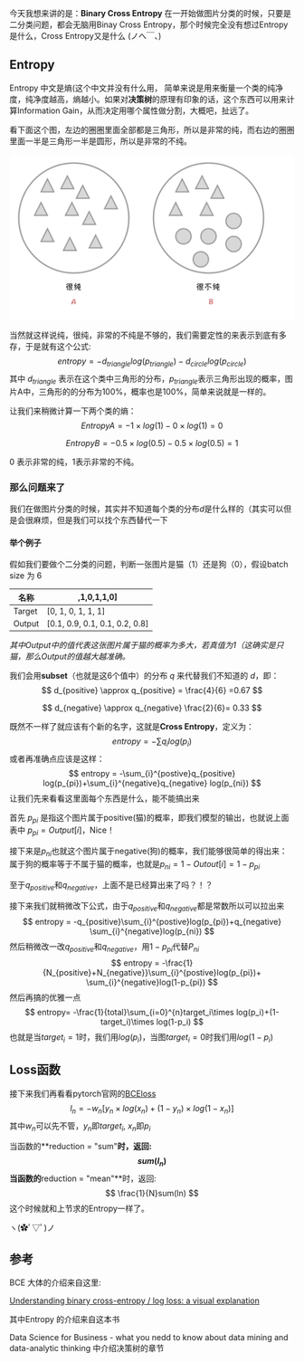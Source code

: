 今天我想来讲的是：**Binary Cross Entropy**
在一开始做图片分类的时候，只要是二分类问题，都会无脑用Binay Cross Entropy，那个时候完全没有想过Entropy是什么，Cross Entropy又是什么 (ノへ￣、)

## Entropy
Entropy 中文是熵(这个中文并没有什么用， 简单来说是用来衡量一个类的纯净度，纯净度越高，熵越小。如果对**决策树**的原理有印象的话，这个东西可以用来计算Information Gain，从而决定用哪个属性做分割，大概吧，扯远了。

看下面这个图，左边的圈圈里面全部都是三角形，所以是非常的纯，而右边的圈圈里面一半是三角形一半是圆形，所以是非常的不纯。

![Entropy示意图](image/WX20200618-150600@2x.png)



当然就这样说纯，很纯，非常的不纯是不够的，我们需要定性的来表示到底有多存，于是就有这个公式:
$$
entropy = - d_{triangle} log(p_{triangle}) - d_{circle} log(p_{circle}) 
$$
其中 $d_{triangle}$ 表示在这个类中三角形的分布，$p_{triangle}$表示三角形出现的概率，图片A中，三角形的的分布为$100\%$，概率也是100%，简单来说就是一样的。

让我们来稍微计算一下两个类的熵：
$$
EntropyA = - 1 \times log(1)- 0 \times log(1) = 0
$$

$$
EntropyB = -0.5 \times log(0.5)-0.5 \times log(0.5)=1
$$

0 表示非常的纯，1表示非常的不纯。

### 那么问题来了

我们在做图片分类的时候，其实并不知道每个类的分布$d$是什么样的（其实可以但是会很麻烦，但是我们可以找个东西替代一下

#### 举个例子

假如我们要做个二分类的问题，判断一张图片是猫（1）还是狗（0），假设batch size 为 6

| 名称   | ,1,0,1,1,0]                    |
| ------ | ------------------------------ |
| Target | [0, 1, 0, 1, 1, 1]             |
| Output | [0.1, 0.9, 0.1, 0.1, 0.2, 0.8] |

*其中Output中的值代表这张图片属于猫的概率为多大，若真值为1（这确实是只猫，那么Output的值越大越准确。*

我们会用**subset**（也就是这6个值中）的分布 $q$ 来代替我们不知道的 $d$，即：
$$
d_{positive} \approx q_{positive} = \frac{4}{6} =0.67
$$

$$
d_{negative} \approx q_{negative} \frac{2}{6}= 0.33
$$

既然不一样了就应该有个新的名字，这就是**Cross Entropy**，定义为：
$$
entropy = -\sum{q_ilog(p_i)}
$$
或者再准确点应该是这样：
$$
entropy = -\sum_{i}^{postive}q_{positive} log(p_{pi})+\sum_{i}^{negative}q_{negative} log(p_{ni})
$$
让我们先来看看这里面每个东西是什么，能不能搞出来

首先 $p_{pi}$ 是指这个图片属于positive(猫)的概率，即我们模型的输出，也就说上面表中 $p_{pi}=Output[i]$，Nice！

接下来是$p_{ni}$也就这个图片属于negative(狗)的概率，我们能够很简单的得出来：属于狗的概率等于不属于猫的概率，也就是$p_{ni}=1-Outout[i]=1-p_{pi}$

至于$q_{positive}$和$q_{negative}$，上面不是已经算出来了吗？！？

接下来我们就稍微改下公式，由于$q_{positive}$和$q_{negative}$都是常数所以可以拉出来
$$
entropy = -q_{positive}\sum_{i}^{postive}log(p_{pi})+q_{negative} \sum_{i}^{negative}log(p_{ni})
$$
然后稍微改一改$q_{positive}$和$q_{negative}$，用$1-p_{pi}$代替$P_{ni}$
$$
entropy = -\frac{1}{N_{positive}+N_{negative}}\sum_{i}^{postive}log(p_{pi})+ \sum_{i}^{negative}log(1-p_{pi})
$$
然后再搞的优雅一点
$$
entropy= -\frac{1}{total}\sum_{i=0}^{n}target_i\times log(p_i)+(1-target_i)\times log(1-p_i)
$$
也就是当$target_i = 1$时，我们用$log(p_i)$，当图$target_i =0$时我们用$log(1-p_i)$

## Loss函数

接下来我们再看看pytorch官网的[BCEloss](https://pytorch.org/docs/stable/nn.html#torch.nn.BCELoss)
$$
l_n = -w_n[y_n \times log(x_n) + (1-y_n) \times log(1-x_n)]
$$
其中$w_n$可以先不管，$y_n$即$target_i$, $x_n$即$p_i$

当函数的**reduction = "sum"**时，返回:
$$
sum(l_n)
$$
当函数的**reduction = "mean"**时，返回:
$$
\frac{1}{N}sum(ln)
$$
这个时候就和上节求的Entropy一样了。

ヽ(✿ﾟ▽ﾟ)ノ





## 参考

BCE 大体的介绍来自这里:

[Understanding binary cross-entropy / log loss: a visual explanation](https://towardsdatascience.com/understanding-binary-cross-entropy-log-loss-a-visual-explanation-a3ac6025181a)

其中Entropy 的介绍来自这本书

Data Science for Business -  what you nedd to know about data mining and data-analytic thinking 中介绍决策树的章节













